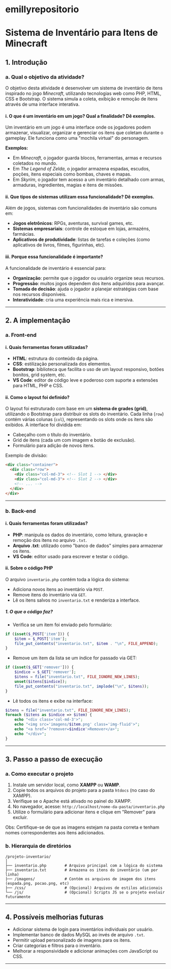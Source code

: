 # emillyrepositorio

# Sistema de Inventário para Itens de Minecraft 

## 1. Introdução

### a. Qual o objetivo da atividade?

O objetivo desta atividade é desenvolver um sistema de inventário de itens inspirado  no jogo  *Minecraft*, utilizando tecnologias web como PHP, HTML, CSS e Bootstrap. O sistema simula a coleta, exibição e remoção de itens através de uma interface interativa.

#### i. O que é um inventário em um jogo? Qual a finalidade? Dê exemplos.

Um inventário em um jogo é uma interface onde os jogadores podem armazenar, visualizar, organizar e gerenciar os itens que coletam durante o gameplay. Ele funciona como uma "mochila virtual" do personagem.

**Exemplos:**
- Em *Minecraft*, o jogador guarda blocos, ferramentas, armas e recursos coletados no mundo.
- Em *The Legend of Zelda*, o jogador armazena espadas, escudos, poções, itens especiais como bombas, chaves e mapas.
- Em *Skyrim*, o jogador tem acesso a um inventário detalhado com armas, armaduras, ingredientes, magias e itens de missões.

#### ii. Que tipos de sistemas utilizam essa funcionalidade? Dê exemplos.

Além de jogos, sistemas com funcionalidades de inventário são comuns em:

- **Jogos eletrônicos**: RPGs, aventuras, survival games, etc.
- **Sistemas empresariais**: controle de estoque em lojas, armazéns, farmácias.
- **Aplicativos de produtividade**: listas de tarefas e coleções (como aplicativos de livros, filmes, figurinhas, etc).

#### iii. Porque essa funcionalidade é importante?

A funcionalidade de inventário é essencial para:
- **Organização**: permite que o jogador ou usuário organize seus recursos.
- **Progressão**: muitos jogos dependem dos itens adquiridos para avançar.
- **Tomada de decisão**: ajuda o jogador a planejar estratégias com base nos recursos disponíveis.
- **Interatividade**: cria uma experiência mais rica e imersiva.

---

## 2. A implementação

### a. Front-end

#### i. Quais ferramentas foram utilizadas?

- **HTML**: estrutura do conteúdo da página.
- **CSS**: estilização personalizada dos elementos.
- **Bootstrap**: biblioteca que facilita o uso de um layout responsivo, botões bonitos, grid system, etc.
- **VS Code**: editor de código leve e poderoso com suporte a extensões para HTML, PHP e CSS.

#### ii. Como o layout foi definido?

O layout foi estruturado com base em um **sistema de grades (grid)**, utilizando o Bootstrap para distribuir os slots do inventário. Cada linha (`row`) contém várias colunas (`col`), representando os slots onde os itens são exibidos. A interface foi dividida em:

- Cabeçalho com o título do inventário.
- Grid de itens (cada um com imagem e botão de exclusão).
- Formulário para adição de novos itens.

Exemplo de divisão:
```html
<div class="container">
  <div class="row">
    <div class="col-md-3"> <!-- Slot 1 --> </div>
    <div class="col-md-3"> <!-- Slot 2 --> </div>
    <!-- ... -->
  </div>
</div>
```

---

### b. Back-end

#### i. Quais ferramentas foram utilizadas?

- **PHP**: manipula os dados do inventário, como leitura, gravação e remoção dos itens no arquivo `.txt`.
- **Arquivo .txt**: utilizado como "banco de dados" simples para armazenar os itens.
- **VS Code**: editor usado para escrever e testar o código.

#### ii. Sobre o código PHP

O arquivo `inventario.php` contém toda a lógica do sistema:
- Adiciona novos itens ao inventário via `POST`.
- Remove itens do inventário via `GET`.
- Lê os itens salvos no `inventario.txt` e renderiza a interface.

##### 1. O que o código faz?

- Verifica se um item foi enviado pelo formulário:
```php
if (isset($_POST['item'])) {
    $item = $_POST['item'];
    file_put_contents("inventario.txt", $item . "\n", FILE_APPEND);
}
```
- Remove um item da lista se um índice for passado via GET:
```php
if (isset($_GET['remover'])) {
    $indice = $_GET['remover'];
    $itens = file("inventario.txt", FILE_IGNORE_NEW_LINES);
    unset($itens[$indice]);
    file_put_contents("inventario.txt", implode("\n", $itens));
}
```
- Lê todos os itens e exibe na interface:
```php
$itens = file("inventario.txt", FILE_IGNORE_NEW_LINES);
foreach ($itens as $indice => $item) {
    echo "<div class='col-md-3'>";
    echo "<img src='imagens/$item.png' class='img-fluid'>";
    echo "<a href='?remover=$indice'>Remover</a>";
    echo "</div>";
}
```

---

## 3. Passo a passo de execução

### a. Como executar o projeto

1. Instale um servidor local, como **XAMPP** ou **WAMP**.
2. Copie todos os arquivos do projeto para a pasta `htdocs` (no caso do XAMPP).
3. Verifique se o Apache está ativado no painel do XAMPP.
4. No navegador, acesse: `http://localhost/nome-da-pasta/inventario.php`
5. Utilize o formulário para adicionar itens e clique em "Remover" para excluir.

Obs: Certifique-se de que as imagens estejam na pasta correta e tenham nomes correspondentes aos itens adicionados.

### b. Hierarquia de diretórios

```
/projeto-inventario/
│
├── inventario.php        # Arquivo principal com a lógica do sistema
├── inventario.txt        # Armazena os itens do inventário (um por linha)
├── /imagens/             # Contém os arquivos de imagem dos itens (espada.png, pocao.png, etc)
├── /css/                 # (Opcional) Arquivos de estilos adicionais
└── /js/                  # (Opcional) Scripts JS se o projeto evoluir futuramente
```

---

## 4. Possíveis melhorias futuras

- Adicionar sistema de login para inventários individuais por usuário.
- Implementar banco de dados MySQL ao invés de arquivo `.txt`.
- Permitir upload personalizado de imagens para os itens.
- Criar categorias e filtros para o inventário.
- Melhorar a responsividade e adicionar animações com JavaScript ou CSS.

---


